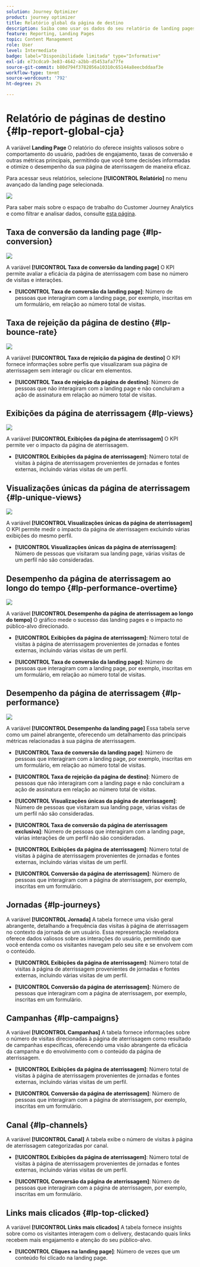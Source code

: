 ```yaml
---
solution: Journey Optimizer
product: journey optimizer
title: Relatório global da página de destino
description: Saiba como usar os dados do seu relatório de landing pages
feature: Reporting, Landing Pages
topic: Content Management
role: User
level: Intermediate
badge: label="Disponibilidade limitada" type="Informative"
exl-id: e73cdca9-3e83-4642-a2bb-d5453afa77fe
source-git-commit: b80d794f3782056a10310c65144a8eecbddaaf3e
workflow-type: tm+mt
source-wordcount: '792'
ht-degree: 2%

---
```


# Relatório de páginas de destino {#lp-report-global-cja}

A variável **Landing Page** O relatório do oferece insights valiosos sobre o comportamento do usuário, padrões de engajamento, taxas de conversão e outras métricas principais, permitindo que você tome decisões informadas e otimize o desempenho da sua página de aterrissagem de maneira eficaz.

Para acessar seus relatórios, selecione **[!UICONTROL Relatório]** no menu avançado da landing page selecionada.

![](assets/cja-lp.png)

Para saber mais sobre o espaço de trabalho do Customer Journey Analytics e como filtrar e analisar dados, consulte [esta página](https://experienceleague.adobe.com/en/docs/analytics-platform/using/cja-workspace/home).

## Taxa de conversão da landing page {#lp-conversion}

![](assets/cja-lp-conversion-rate.png)

A variável **[!UICONTROL Taxa de conversão da landing page]** O KPI permite avaliar a eficácia da página de aterrissagem com base no número de visitas e interações.

* **[!UICONTROL Taxa de conversão da landing page]**: Número de pessoas que interagiram com a landing page, por exemplo, inscritas em um formulário, em relação ao número total de visitas.

## Taxa de rejeição da página de destino {#lp-bounce-rate}

![](assets/cja-lp-bounce-rate.png)

A variável **[!UICONTROL Taxa de rejeição da página de destino]** O KPI fornece informações sobre perfis que visualizaram sua página de aterrissagem sem interagir ou clicar em elementos.

* **[!UICONTROL Taxa de rejeição da página de destino]**: Número de pessoas que não interagiram com a landing page e não concluíram a ação de assinatura em relação ao número total de visitas.

## Exibições da página de aterrissagem {#lp-views}

![](assets/cja-lp-views.png)

A variável **[!UICONTROL Exibições da página de aterrissagem]** O KPI permite ver o impacto da página de aterrissagem.

* **[!UICONTROL Exibições da página de aterrissagem]**: Número total de visitas à página de aterrissagem provenientes de jornadas e fontes externas, incluindo várias visitas de um perfil.

## Visualizações únicas da página de aterrissagem {#lp-unique-views}

![](assets/cja-lp-unique-views.png)

A variável **[!UICONTROL Visualizações únicas da página de aterrissagem]** O KPI permite medir o impacto da página de aterrissagem excluindo várias exibições do mesmo perfil.

* **[!UICONTROL Visualizações únicas da página de aterrissagem]**: Número de pessoas que visitaram sua landing page, várias visitas de um perfil não são consideradas.

## Desempenho da página de aterrissagem ao longo do tempo {#lp-performance-overtime}

![](assets/cja-lp-performance-overtime.png)

A variável **[!UICONTROL Desempenho da página de aterrissagem ao longo do tempo]** O gráfico mede o sucesso das landing pages e o impacto no público-alvo direcionado.

* **[!UICONTROL Exibições da página de aterrissagem]**: Número total de visitas à página de aterrissagem provenientes de jornadas e fontes externas, incluindo várias visitas de um perfil.

* **[!UICONTROL Taxa de conversão da landing page]**: Número de pessoas que interagiram com a landing page, por exemplo, inscritas em um formulário, em relação ao número total de visitas.

## Desempenho da página de aterrissagem {#lp-performance}

![](assets/cja-lp-performance.png)

A variável **[!UICONTROL Desempenho da landing page]** Essa tabela serve como um painel abrangente, oferecendo um detalhamento das principais métricas relacionadas à sua página de aterrissagem.

* **[!UICONTROL Taxa de conversão da landing page]**: Número de pessoas que interagiram com a landing page, por exemplo, inscritas em um formulário, em relação ao número total de visitas.

* **[!UICONTROL Taxa de rejeição da página de destino]**: Número de pessoas que não interagiram com a landing page e não concluíram a ação de assinatura em relação ao número total de visitas.

* **[!UICONTROL Visualizações únicas da página de aterrissagem]**: Número de pessoas que visitaram sua landing page, várias visitas de um perfil não são consideradas.

* **[!UICONTROL Taxa de conversão da página de aterrissagem exclusiva]**: Número de pessoas que interagiram com a landing page, várias interações de um perfil não são consideradas.

* **[!UICONTROL Exibições da página de aterrissagem]**: Número total de visitas à página de aterrissagem provenientes de jornadas e fontes externas, incluindo várias visitas de um perfil.

* **[!UICONTROL Conversão da página de aterrissagem]**: Número de pessoas que interagiram com a página de aterrissagem, por exemplo, inscritas em um formulário.

## Jornadas {#lp-journeys}

A variável **[!UICONTROL Jornada]** A tabela fornece uma visão geral abrangente, detalhando a frequência das visitas à página de aterrissagem no contexto da jornada de um usuário. Essa representação reveladora oferece dados valiosos sobre as interações do usuário, permitindo que você entenda como os visitantes navegam pelo seu site e se envolvem com o conteúdo.

* **[!UICONTROL Exibições da página de aterrissagem]**: Número total de visitas à página de aterrissagem provenientes de jornadas e fontes externas, incluindo várias visitas de um perfil.

* **[!UICONTROL Conversão da página de aterrissagem]**: Número de pessoas que interagiram com a página de aterrissagem, por exemplo, inscritas em um formulário.

## Campanhas {#lp-campaigns}

A variável **[!UICONTROL Campanhas]** A tabela fornece informações sobre o número de visitas direcionadas à página de aterrissagem como resultado de campanhas específicas, oferecendo uma visão abrangente da eficácia da campanha e do envolvimento com o conteúdo da página de aterrissagem.

* **[!UICONTROL Exibições da página de aterrissagem]**: Número total de visitas à página de aterrissagem provenientes de jornadas e fontes externas, incluindo várias visitas de um perfil.

* **[!UICONTROL Conversão da página de aterrissagem]**: Número de pessoas que interagiram com a página de aterrissagem, por exemplo, inscritas em um formulário.

## Canal {#lp-channels}

A variável **[!UICONTROL Canal]** A tabela exibe o número de visitas à página de aterrissagem categorizadas por canal.

* **[!UICONTROL Exibições da página de aterrissagem]**: Número total de visitas à página de aterrissagem provenientes de jornadas e fontes externas, incluindo várias visitas de um perfil.

* **[!UICONTROL Conversão da página de aterrissagem]**: Número de pessoas que interagiram com a página de aterrissagem, por exemplo, inscritas em um formulário.

## Links mais clicados {#lp-top-clicked}

A variável **[!UICONTROL Links mais clicados]** A tabela fornece insights sobre como os visitantes interagem com o delivery, destacando quais links recebem mais engajamento e atenção do seu público-alvo.

* **[!UICONTROL Cliques na landing page]**: Número de vezes que um conteúdo foi clicado na landing page.
